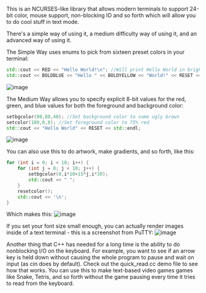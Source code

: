 This is an NCURSES-like library that allows modern terminals to support 24-bit color, mouse support, non-blocking IO and so forth which will allow you to do cool stuff in text mode.

There's a simple way of using it, a medium difficulty way of using it, and an advanced way of using it.

The Simple Way uses enums to pick from sixteen preset colors in your terminal:
```C++
std::cout << RED << "Hello World!\n"; //Will print Hello World in bright red (and all future text will be in bright red)
std::cout << BOLDBLUE << "Hello " << BOLDYELLOW << "World!" << RESET << std::endl; //Will print Hello in a bold blue color, World in a bold yellow, and then reset the text colors back to normal for future text
```

![image](https://user-images.githubusercontent.com/8254997/123490297-9e3e7180-d5c8-11eb-863e-3fa37bbf4660.png)

The Medium Way allows you to specify explicit 8-bit values for the red, green, and blue values for both the foreground and background color:
```C++
setbgcolor(80,80,40); //Set background color to some ugly brown
setcolor(180,0,0); //Set foreground color to 75% red
std::cout << "Hello World" << RESET << std::endl;
```

![image](https://user-images.githubusercontent.com/8254997/123490322-aac2ca00-d5c8-11eb-97a7-442be809c03f.png)

You can also use this to do artwork, make gradients, and so forth, like this:
```C++
for (int i = 0; i < 10; i++) {
    for (int j = 0; j < 10; j++) {
        setbgcolor(0,i*10+15*j,i*20);
        std::cout << " ";
    }
    resetcolor();
    std::cout << '\n';
}
```

Which makes this:
![image](https://user-images.githubusercontent.com/8254997/123490484-f8d7cd80-d5c8-11eb-9ffd-47e4fceed238.png)


If you set your font size small enough, you can actually render images inside of a text terminal - this is a screenshot from PuTTY:
![image](https://user-images.githubusercontent.com/8254997/123489896-d42f2600-d5c7-11eb-8a81-c0989abe0224.png)

Another thing that C++ has needed for a long time is the ability to do nonblocking I/O on the keyboard. For example, you want to see if an arrow key is held down without causing the whole program to pause and wait on input (as cin does by default). Check out the quick_read.cc demo file to see how that works. You can use this to make text-based video games games like Snake, Tetris, and so forth without the game pausing every time it tries to read from the keyboard.
